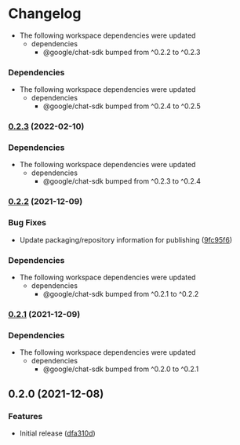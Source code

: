 # Changelog

* The following workspace dependencies were updated
  * dependencies
    * @google/chat-sdk bumped from ^0.2.2 to ^0.2.3

### Dependencies

* The following workspace dependencies were updated
  * dependencies
    * @google/chat-sdk bumped from ^0.2.4 to ^0.2.5

### [0.2.3](https://www.github.com/googleworkspace/chat-framework-nodejs/compare/google-chat-nodejs-hello-pubsub-v0.2.2...google-chat-nodejs-hello-pubsub-v0.2.3) (2022-02-10)


### Dependencies

* The following workspace dependencies were updated
  * dependencies
    * @google/chat-sdk bumped from ^0.2.3 to ^0.2.4

### [0.2.2](https://www.github.com/googleworkspace/chat-framework-nodejs/compare/google-chat-nodejs-hello-pubsub-v0.2.1...google-chat-nodejs-hello-pubsub-v0.2.2) (2021-12-09)


### Bug Fixes

* Update packaging/repository information for publishing ([9fc95f6](https://www.github.com/googleworkspace/chat-framework-nodejs/commit/9fc95f64ccee061e18dbfe972c50d76281d64a72))


### Dependencies

* The following workspace dependencies were updated
  * dependencies
    * @google/chat-sdk bumped from ^0.2.1 to ^0.2.2

### [0.2.1](https://www.github.com/googleworkspace/chat-framework-nodejs/compare/google-chat-nodejs-hello-pubsub-v0.2.0...google-chat-nodejs-hello-pubsub-v0.2.1) (2021-12-09)


### Dependencies

* The following workspace dependencies were updated
  * dependencies
    * @google/chat-sdk bumped from ^0.2.0 to ^0.2.1

## 0.2.0 (2021-12-08)


### Features

* Initial release ([dfa310d](https://www.github.com/googleworkspace/chat-framework-nodejs/commit/dfa310d2bd75bd37478d5204e6ef5362c6e15b83))
